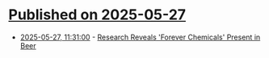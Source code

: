 # [Published on 2025-05-27](index.md)

* [2025-05-27, 11:31:00](https://soylentnews.org/article.pl?sid=25/05/27/0520206&from=rss) - [Research Reveals 'Forever Chemicals' Present in Beer](https://soylentnews.org/article.pl?sid=25/05/27/0520206&from=rss)
